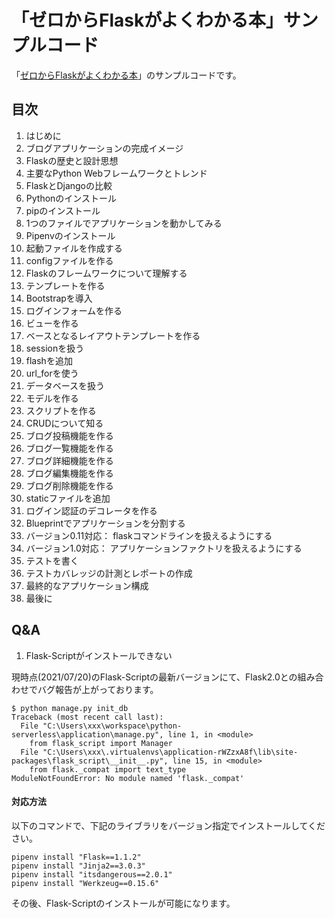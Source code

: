 # 「ゼロからFlaskがよくわかる本」サンプルコード

「[ゼロからFlaskがよくわかる本](https://amzn.to/30jqAud)」のサンプルコードです。

## 目次
1. はじめに
2. ブログアプリケーションの完成イメージ
3. Flaskの歴史と設計思想
4. 主要なPython Webフレームワークとトレンド
5. FlaskとDjangoの比較
6. Pythonのインストール
7. pipのインストール
8. 1つのファイルでアプリケーションを動かしてみる
9. Pipenvのインストール
10. 起動ファイルを作成する
11. configファイルを作る
12. Flaskのフレームワークについて理解する
13. テンプレートを作る
14. Bootstrapを導入
15. ログインフォームを作る
16. ビューを作る
17. ベースとなるレイアウトテンプレートを作る
18. sessionを扱う
19. flashを追加
20. url_forを使う
21. データベースを扱う
22. モデルを作る
23. スクリプトを作る
24. CRUDについて知る
25. ブログ投稿機能を作る
26. ブログ一覧機能を作る
27. ブログ詳細機能を作る
28. ブログ編集機能を作る
29. ブログ削除機能を作る
30. staticファイルを追加
31. ログイン認証のデコレータを作る
32. Blueprintでアプリケーションを分割する
33. バージョン0.11対応： flaskコマンドラインを扱えるようにする
34. バージョン1.0対応： アプリケーションファクトリを扱えるようにする
35. テストを書く
36. テストカバレッジの計測とレポートの作成
37. 最終的なアプリケーション構成
38. 最後に

## Q&A

1. Flask-Scriptがインストールできない

現時点(2021/07/20)のFlask-Scriptの最新バージョンにて、Flask2.0との組み合わせでバグ報告が上がっております。

```
$ python manage.py init_db
Traceback (most recent call last):
  File "C:\Users\xxx\workspace\python-serverless\application\manage.py", line 1, in <module>
    from flask_script import Manager
  File "C:\Users\xxx\.virtualenvs\application-rWZzxA8f\lib\site-packages\flask_script\__init__.py", line 15, in <module>
    from flask._compat import text_type
ModuleNotFoundError: No module named 'flask._compat'
```

#### 対応方法

以下のコマンドで、下記のライブラリをバージョン指定でインストールしてください。

```
pipenv install "Flask==1.1.2"
pipenv install "Jinja2==3.0.3"
pipenv install "itsdangerous==2.0.1"
pipenv install "Werkzeug==0.15.6"
```

その後、Flask-Scriptのインストールが可能になります。

